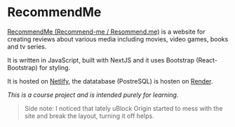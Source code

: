 # RecommendMe

[RecommendMe (Recommend-me / Resommend.me)](https://recommend-me-something.netlify.app/) is a website for creating reviews about various media including movies, video games, books and tv series.

It is written in JavaScript, built with NextJS and it uses Bootstrap (React-Bootstrap) for styling.

It is hosted on [Netlify](https://www.netlify.com/), the datatabase (PostreSQL) is hosten on [Render](https://render.com/).

*This is a course project and is intended purely for learning.*

> Side note: I noticed that lately uBlock Origin started to mess with the site and break the layout, turning it off helps.
